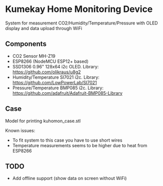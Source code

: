 # Kumekay Home Monitoring Device

System for measurement CO2/Humidity/Temperature/Pressure with OLED display and data upload through WiFi

## Components

- CO2 Sensor MH-Z19
- ESP8266 (NodeMCU ESP12+ based)
- SSD1306 0.96" 128x64 i2c OLED. Library: <https://github.com/olikraus/u8g2>
- Humidity/Temperature SI7021 i2c. Library: <https://github.com/LowPowerLab/SI7021>
- Pressure/Temperature BMP085 i2c. Library: <https://github.com/adafruit/Adafruit-BMP085-Library>

## Case

Model for printing kuhomon_case.stl

Known issues:
- To fit system to this case you have to use short wires
- Temperature measurements seems to be higher due to heat from ESP8266

## TODO
- Add offline support (show data on screen without WiFi)
